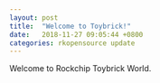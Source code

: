 ```yaml
---
layout: post
title:  "Welcome to Toybrick!"
date:   2018-11-27 09:05:44 +0800
categories: rkopensource update
---
```

Welcome to Rockchip Toybrick World.